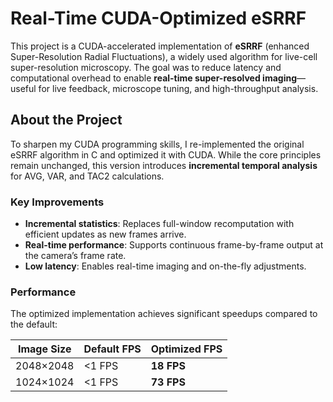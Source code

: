 # Real-Time CUDA-Optimized eSRRF
This project is a CUDA-accelerated implementation of **eSRRF** (enhanced Super-Resolution Radial Fluctuations), a widely used algorithm for live-cell super-resolution microscopy. The goal was to reduce latency and computational overhead to enable **real-time super-resolved imaging**—useful for live feedback, microscope tuning, and high-throughput analysis.

## About the Project
To sharpen my CUDA programming skills, I re-implemented the original eSRRF algorithm in C and optimized it with CUDA. While the core principles remain unchanged, this version introduces **incremental temporal analysis** for AVG, VAR, and TAC2 calculations.

### Key Improvements
- **Incremental statistics**: Replaces full-window recomputation with efficient updates as new frames arrive.
- **Real-time performance**: Supports continuous frame-by-frame output at the camera’s frame rate.
- **Low latency**: Enables real-time imaging and on-the-fly adjustments.

### Performance
The optimized implementation achieves significant speedups compared to the default:

| Image Size | Default FPS | Optimized FPS |
| ---------- | ----------- | ------------- |
| 2048×2048  | <1 FPS      | **18 FPS**    |
| 1024×1024  | <1 FPS      | **73 FPS**    |
